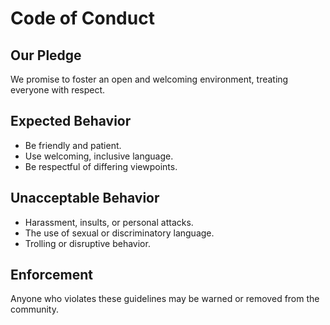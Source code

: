 # Code of Conduct

## Our Pledge
We promise to foster an open and welcoming environment, treating everyone with respect.

## Expected Behavior
- Be friendly and patient.
- Use welcoming, inclusive language.
- Be respectful of differing viewpoints.

## Unacceptable Behavior
- Harassment, insults, or personal attacks.
- The use of sexual or discriminatory language.
- Trolling or disruptive behavior.

## Enforcement
Anyone who violates these guidelines may be warned or removed from the community.
